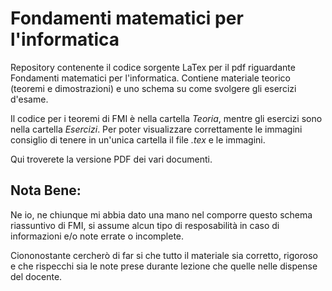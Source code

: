 # Fondamenti matematici per l'informatica
Repository contenente il codice sorgente LaTex per il pdf riguardante Fondamenti matematici per l'informatica.
Contiene materiale teorico (teoremi e dimostrazioni) e uno schema su come svolgere gli esercizi d'esame.

Il codice per i teoremi di FMI è nella cartella _Teoria_, mentre gli esercizi sono nella cartella _Esercizi_.
Per poter visualizzare correttamente le immagini consiglio di tenere in un'unica cartella il file _.tex_ e le immagini.

Qui troverete la versione PDF dei vari documenti.

## Nota Bene:
Ne io, ne chiunque mi abbia dato una mano nel comporre questo schema riassuntivo di FMI, si assume alcun tipo di resposabilità in caso di informazioni e/o note errate o incomplete.

Ciononostante cercherò di far si che tutto il materiale sia corretto, rigoroso e che rispecchi sia le note prese durante lezione che quelle nelle dispense del docente.
